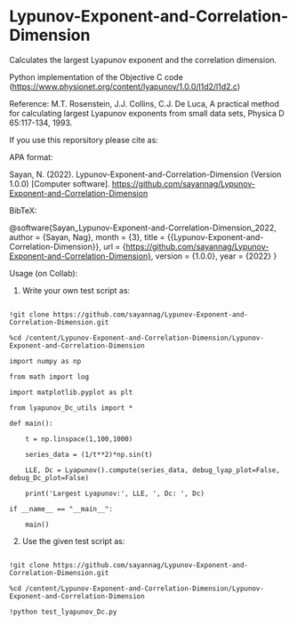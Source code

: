 # Lypunov-Exponent-and-Correlation-Dimension
Calculates the largest Lyapunov exponent and the correlation dimension.


Python implementation of the Objective C code (https://www.physionet.org/content/lyapunov/1.0.0/l1d2/l1d2.c)


Reference: M.T. Rosenstein, J.J. Collins, C.J. De Luca, A practical method for calculating largest Lyapunov exponents from small data sets, Physica D 65:117-134, 1993.

If you use this reporsitory please cite as:

APA format:

Sayan, N. (2022). Lypunov-Exponent-and-Correlation-Dimension (Version 1.0.0) [Computer software]. https://github.com/sayannag/Lypunov-Exponent-and-Correlation-Dimension

BibTeX:

@software{Sayan_Lypunov-Exponent-and-Correlation-Dimension_2022,
author = {Sayan, Nag},
month = {3},
title = {{Lypunov-Exponent-and-Correlation-Dimension}},
url = {https://github.com/sayannag/Lypunov-Exponent-and-Correlation-Dimension},
version = {1.0.0},
year = {2022}
}

Usage (on Collab):

1. Write your own test script as:

```

!git clone https://github.com/sayannag/Lypunov-Exponent-and-Correlation-Dimension.git

%cd /content/Lypunov-Exponent-and-Correlation-Dimension/Lypunov-Exponent-and-Correlation-Dimension

import numpy as np

from math import log

import matplotlib.pyplot as plt

from lyapunov_Dc_utils import *

def main():

    t = np.linspace(1,100,1000)
    
    series_data = (1/t**2)*np.sin(t)

    LLE, Dc = Lyapunov().compute(series_data, debug_lyap_plot=False, debug_Dc_plot=False)

    print('Largest Lyapunov:', LLE, ', Dc: ', Dc)

if __name__ == "__main__":

    main()

```
2. Use the given test script as:

```

!git clone https://github.com/sayannag/Lypunov-Exponent-and-Correlation-Dimension.git

%cd /content/Lypunov-Exponent-and-Correlation-Dimension/Lypunov-Exponent-and-Correlation-Dimension

!python test_lyapunov_Dc.py

```
